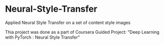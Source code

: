 # Neural-Style-Transfer
Applied Neural Style Transfer on a set of content style images

Thia project was done as a part of Coursera Guided Project: "Deep Learning with PyTorch : Neural Style Transfer"
